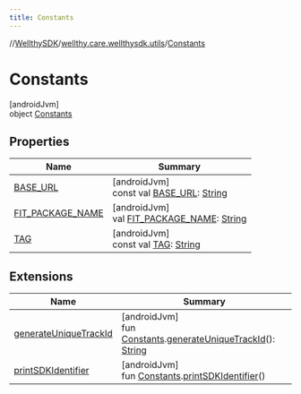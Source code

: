```yaml
---
title: Constants
---
```

//[WellthySDK](../../../index.html)/[wellthy.care.wellthysdk.utils](../index.html)/[Constants](index.html)



# Constants



[androidJvm]\
object [Constants](index.html)



## Properties


| Name | Summary |
|---|---|
| [BASE_URL](-b-a-s-e_-u-r-l.html) | [androidJvm]<br>const val [BASE_URL](-b-a-s-e_-u-r-l.html): [String](https://kotlinlang.org/api/latest/jvm/stdlib/kotlin/-string/index.html) |
| [FIT_PACKAGE_NAME](-f-i-t_-p-a-c-k-a-g-e_-n-a-m-e.html) | [androidJvm]<br>val [FIT_PACKAGE_NAME](-f-i-t_-p-a-c-k-a-g-e_-n-a-m-e.html): [String](https://kotlinlang.org/api/latest/jvm/stdlib/kotlin/-string/index.html) |
| [TAG](-t-a-g.html) | [androidJvm]<br>const val [TAG](-t-a-g.html): [String](https://kotlinlang.org/api/latest/jvm/stdlib/kotlin/-string/index.html) |


## Extensions


| Name | Summary |
|---|---|
| [generateUniqueTrackId](../generate-unique-track-id.html) | [androidJvm]<br>fun [Constants](index.html).[generateUniqueTrackId](../generate-unique-track-id.html)(): [String](https://kotlinlang.org/api/latest/jvm/stdlib/kotlin/-string/index.html) |
| [printSDKIdentifier](../print-s-d-k-identifier.html) | [androidJvm]<br>fun [Constants](index.html).[printSDKIdentifier](../print-s-d-k-identifier.html)() |

